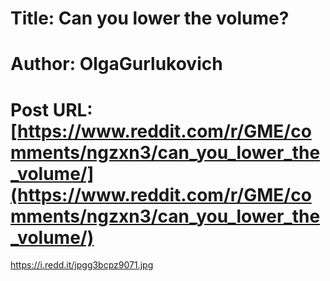 # Title: Can you lower the volume?
# Author: OlgaGurlukovich
# Post URL: [https://www.reddit.com/r/GME/comments/ngzxn3/can_you_lower_the_volume/](https://www.reddit.com/r/GME/comments/ngzxn3/can_you_lower_the_volume/)


https://i.redd.it/jpgg3bcpz9071.jpg